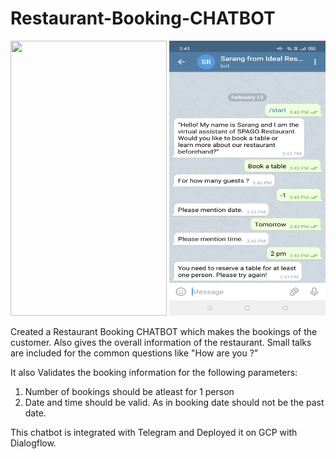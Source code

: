 # Restaurant-Booking-CHATBOT

<p align="center">
  <img src="Images/Record_2021-02-12-15-49-47.gif" width="250" height="440">
  <img src="Images/validation.jpg" width="250" height="440">
</p>


Created a Restaurant Booking CHATBOT which makes the bookings of the customer. Also gives the overall information of the restaurant.
Small talks are included for the common questions like "How are you ?"

It also Validates the booking information for the following parameters:
1. Number of bookings should be atleast for 1 person
2. Date and time should be valid. As in booking date should not be the past date.

This chatbot is integrated with Telegram and Deployed it on GCP with Dialogflow.
